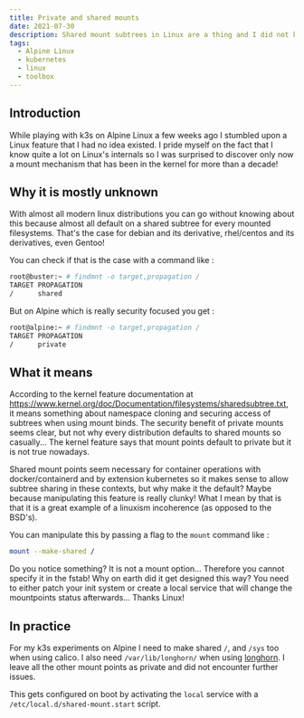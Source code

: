 ```yaml
---
title: Private and shared mounts
date: 2021-07-30
description: Shared mount subtrees in Linux are a thing and I did not know it
tags:
  - Alpine Linux
  - kubernetes
  - linux
  - toolbox
---
```


## Introduction

While playing with k3s on Alpine Linux a few weeks ago I stumbled upon a Linux feature that I had no idea existed. I pride myself on the fact that I know quite a lot on Linux's internals so I was surprised to discover only now a mount mechanism that has been in the kernel for more than a decade!

## Why it is mostly unknown

With almost all modern linux distributions you can go without knowing about this because almost all default on a shared subtree for every mounted filesystems. That's the case for debian and its derivative, rhel/centos and its derivatives, even Gentoo!

You can check if that is the case with a command like :
```sh
root@buster:~ # findmnt -o target,propagation /
TARGET PROPAGATION
/      shared
```

But on Alpine which is really security focused you get :
```sh
root@alpine:~ # findmnt -o target,propagation /
TARGET PROPAGATION
/      private
```

## What it means

According to the kernel feature documentation at https://www.kernel.org/doc/Documentation/filesystems/sharedsubtree.txt, it means something about namespace cloning and securing access of subtrees when using mount binds. The security benefit of private mounts seems clear, but not why every distribution defaults to shared mounts so casually... The kernel feature says that mount points default to private but it is not true nowadays.

Shared mount points seem necessary for container operations with docker/containerd and by extension kubernetes so it makes sense to allow subtree sharing in these contexts, but why make it the default? Maybe because manipulating this feature is really clunky! What I mean by that is that it is a great example of a linuxism incoherence (as opposed to the BSD's).

You can manipulate this by passing a flag to the `mount` command like :
```sh
mount --make-shared /
```

Do you notice something? It is not a mount option... Therefore you cannot specify it in the fstab! Why on earth did it get designed this way? You need to either patch your init system or create a local service that will change the mountpoints status afterwards... Thanks Linux!

## In practice

For my k3s experiments on Alpine I need to make shared `/`, and `/sys` too when using calico. I also need `/var/lib/longhorn/` when using [longhorn](https://longhorn.io/docs/). I leave all the other mount points as private and did not encounter further issues.

This gets configured on boot by activating the `local` service with a `/etc/local.d/shared-mount.start` script.
